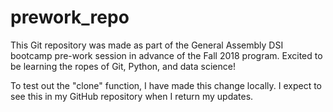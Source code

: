 # prework_repo

This Git repository was made as part of the General Assembly DSI bootcamp pre-work session in advance of the Fall 2018 program.  Excited to be learning the ropes of Git, Python, and data science!

To test out the "clone" function, I have made this change locally.  I expect to see this in my GitHub repository when I return my updates.
